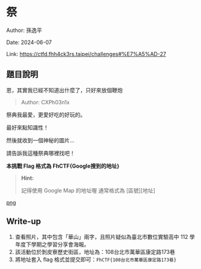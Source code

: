 # 祭

Author: 孫逸平

Date: 2024-06-07

Link: https://ctfd.fhh4ck3rs.taipei/challenges#%E7%A5%AD-27

## 題目說明

恩，其實我已經不知道出什麼了，只好來放個鞭炮

> Author: CXPh03n1x

祭典我最愛，更愛好吃的好玩的。

最好來點知識性！

然後就收到一個神秘的圖片...

請告訴我這種祭典哪裡找吧！

**本挑戰 Flag 格式為 FhCTF{Google搜到的地址}**

> **Hint:**
>
> 記得使用 Google Map 的地址喔
> 通常格式為 [區號][地址]

[png](./src/png)

## Write-up

1. 查看照片，其中包含「華山」兩字，且照片疑似為臺北市數位實驗高中 112 學年度下學期之學習分享會海報。
2. 該活動位於剝皮寮歷史街區，地址為：108台北市萬華區康定路173巷
3. 將地址套入 flag 格式並提交即可：`FhCTF{108台北市萬華區康定路173巷}`
